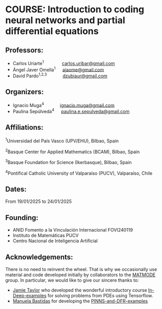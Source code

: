 # COURSE: Introduction to coding neural networks and partial differential equations

## Professors:
  - Carlos Uriarte<sup>1</sup>     &ensp;&emsp;&emsp;&emsp;  carlos.uribar@gmail.com
  - Ángel Javer Omella<sup>1</sup>  &emsp; ajaome@gmail.com
  - David Pardo<sup>1,2,3</sup>    &ensp;&ensp;&emsp;&emsp; dzubiaur@gmail.com
    
## Organizers:
  - Ignacio Muga<sup>4</sup>       &emsp;&emsp;&emsp; ignacio.muga@gmail.com
  - Paulina Sepúlveda<sup>4</sup>  &emsp; paulina.e.sepulveda@gmail.com

## Affiliations:
  <sup>1</sup>Universidad del País Vasco (UPV/EHU), Bilbao, Spain
  
  <sup>2</sup>Basque Center for Applied Mathematics (BCAM), Bilbao, Spain
  
  <sup>3</sup>Basque Foundation for Science (Ikerbasque), Bilbao, Spain
  
  <sup>4</sup>Pontifical Catholic University of Valparaíso (PUCV), Valparaíso, Chile

## Dates:
From 19/01/2025 to 24/01/2025

## Founding:
- ANID Fomento a la Vinculación Internacional FOVI240119
- Instituto de Matemáticas PUCV
- Centro Nacional de Inteligencia Artificial

## Acknowledgements:
There is no need to reinvent the wheel. That is why we occasionally use material and code developed initially by collaborators to the [MATMODE](https://www.mathmode.science/) group. In particular, we would like to give our sincere thanks to:

- [Jamie Taylor](https://www.cunef.edu/en/faculty-and-research/taylor-jamie-michael/) who developed the wonderful introductory course [In-Deep-examples](https://github.com/jamie-m-taylor/In-Deep-examples) for solving problems from PDEs using Tensorflow.
- [Manuela Bastidas](https://ciencias.medellin.unal.edu.co/index.php/component/teachers/?option=com_teachers&escuela=Escuela%20de%20Matematicas&letra=B&correo=mbastidaso@unal.edu.co) for developing the 
[PINNS-and-DFR-examples](exampleshttps://github.com/Mathmode/PINNS-and-DFR-examples/tree/main)
